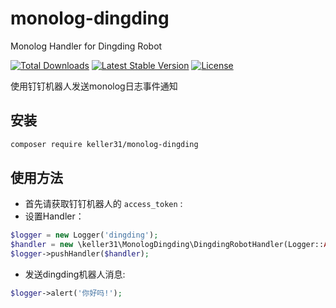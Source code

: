 # monolog-dingding
Monolog Handler for Dingding Robot
<p>
<a href="https://packagist.org/packages/keller31/monolog-dingding"><img src="https://poser.pugx.org/keller31/monolog-dingding/d/total.svg" alt="Total Downloads"></a>
<a href="https://packagist.org/packages/keller31/monolog-dingding"><img src="https://poser.pugx.org/keller31/monolog-dingding/v/stable.svg" alt="Latest Stable Version"></a>
<a href="https://packagist.org/packages/keller31/monolog-dingding"><img src="https://poser.pugx.org/keller31/monolog-dingding/license.svg" alt="License"></a>
</p>

使用钉钉机器人发送monolog日志事件通知

## 安装

```bash
composer require keller31/monolog-dingding
```

## 使用方法
- 首先请获取钉钉机器人的 `access_token` :
- 设置Handler：
```php
$logger = new Logger('dingding');
$handler = new \keller31\MonologDingding\DingdingRobotHandler(Logger::ALERT,$access_token);
$logger->pushHandler($handler);
```


- 发送dingding机器人消息:

```php
$logger->alert('你好吗!');
```

